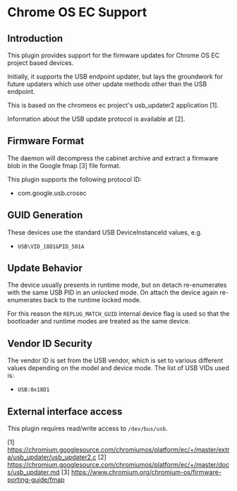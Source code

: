 Chrome OS EC Support
===================

Introduction
------------

This plugin provides support for the firmware updates for Chrome OS EC
project based devices.

Initially, it supports the USB endpoint updater, but lays the groundwork for
future updaters which use other update methods other than the USB endpoint.

This is based on the chromeos ec project's usb_updater2 application [1].

Information about the USB update protocol is available at [2].

Firmware Format
---------------
The daemon will decompress the cabinet archive and extract a firmware blob in
the Google fmap [3] file format.

This plugin supports the following protocol ID:

 * com.google.usb.crosec

GUID Generation
---------------

These devices use the standard USB DeviceInstanceId values, e.g.

 * `USB\VID_18D1&PID_501A`

Update Behavior
---------------

The device usually presents in runtime mode, but on detach re-enumerates with
the same USB PID in an unlocked mode. On attach the device again re-enumerates
back to the runtime locked mode.

For this reason the `REPLUG_MATCH_GUID` internal device flag is used so that
the bootloader and runtime modes are treated as the same device.

Vendor ID Security
------------------

The vendor ID is set from the USB vendor, which is set to various different
values depending on the model and device mode. The list of USB VIDs used is:

 * `USB:0x18D1`

External interface access
-------------------------
This plugin requires read/write access to `/dev/bus/usb`.

[1] https://chromium.googlesource.com/chromiumos/platform/ec/+/master/extra/usb_updater/usb_updater2.c
[2] https://chromium.googlesource.com/chromiumos/platform/ec/+/master/docs/usb_updater.md
[3] https://www.chromium.org/chromium-os/firmware-porting-guide/fmap
